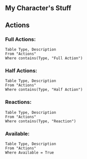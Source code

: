 ## My Character's Stuff


## Actions
### Full Actions:
```dataview
Table Type, Description
From "Actions"
Where contains(Type, "Full Action")
```
### Half Actions:
```dataview
Table Type, Description
From "Actions"
Where contains(Type, "Half Action")
```
### Reactions:
```dataview
Table Type, Description
From "Actions"
Where contains(Type, "Reaction")
```
### Available:
```dataview
Table Type, Description
From "Actions"
Where Available = True
```

